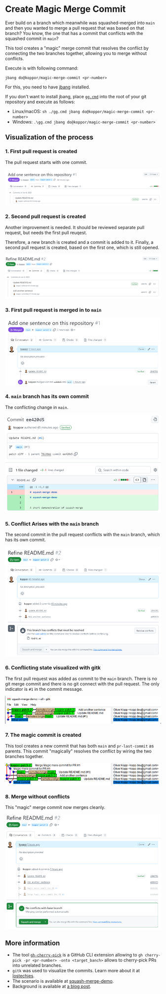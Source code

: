 # Create Magic Merge Commit

Ever build on a branch which meanwhile was squashed-merged into `main` and then you wanted to merge a pull request that was based on that branch? You know, the one that has a commit that conflicts with the squashed commit in `main`?

This tool creates a "magic" merge commit that resolves the conflict by connecting the two branches together, allowing you to merge without conflicts.

Execute is with following command:

```terminal
jbang do@koppor/magic-merge-commit <pr-number>
```

For this, you need to have [jbang](https://www.jbang.dev/) installed.

If you don't want to install jbang, place [`gg.cmd`](https://github.com/eirikb/gg#ggcmd) into the root of your git repository and execute as follows:

- Linux/macOS: `sh ./gg.cmd jbang do@koppor/magic-merge-commit <pr-number>`
- Windows: `.\gg.cmd jbang do@koppor/magic-merge-commit <pr-number>`

## Visualization of the process

### 1. First pull request is created

The pull request starts with one commit.

![First PR](img/01%20-%20first%20pr.png)

### 2. Second pull request is created

Another improvement is needed.
It should be reviewed separate pull request, but needs the first pull reuqest.

Therefore, a new branch is created and a commit is added to it.
Finally, a second pull request is created, based on the first one, which is still opened.

![Second Commit](img/02%20-%20add%20second%20commit.png)

### 3. First pull request is merged in to `main`

![First PR Merged](img/03%20-%20first%20pr%20merged.png)

### 4. `main` branch has its own commit

The conflicting change in `main`.

![Main has first commit](img/04%20-%20main%20branch%20has%20first%20commit.png)

### 5. Conflict Arises with the `main` branch

The second commit in the pull request conflicts with the `main` branch, which has its own commit.

![Conapsflict with main](img/05%20-%20conflict%20with%20main%20branch.png)

### 6. Conflicting state visualized with gitk

The first pull request was added as commit to the `main` branch.
There is no git merge commit and there is no git connect with the pull request.
The only indicator is `#1` in the commit message.

![Conflicting state](img/06%20-%20conflicting%20state.png)

### 7. The magic commit is created

This tool creates a new commit that has both `main` and `pr-last-commit` as parents.
This commit "magically" resolves the conflict by wiring the two branches together.

![Magic Commit](img/07%20-%20magic%20commit.png)

### 8. Merge without conflicts

This "magic" merge commit now merges cleanly.

![No Conflicts](img/08%20-%20no%20conflicts.png)

## More information

- The tool [`gh-cherry-pick`](gh-cherry-pick) is a GitHub CLI extension allowing to `gh cherry-pick -pr <pr-number> -onto <target_banch>` allows to cherry-pick PRs into unrelated branches.
- `gitk` was used to visualize the commits. Learn more about it at [lostechies](https://lostechies.com/joshuaflanagan/2010/09/03/use-gitk-to-understand-git/).
- The scenario is available at [squash-merge-demo](https://github.com/koppor/squash-merge-demo).
- Background is available at [a blog post](https://blog.flupp.de/posts/git-and-squashed-prs/).
